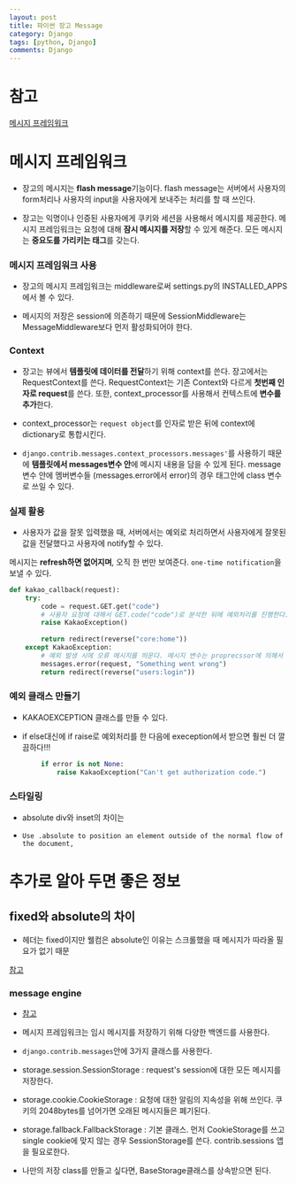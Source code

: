 ```yaml
---
layout: post
title: 파이썬 장고 Message 
category: Django
tags: [python, Django]
comments: Django
---
```


# 참고

[메시지 프레임워크](https://docs.djangoproject.com/en/3.1/ref/contrib/messages/)

# 메시지 프레임워크

- 장고의 메시지는 **flash message**기능이다. flash message는 서버에서 사용자의 form처리나 사용자의 input을 사용자에게 보내주는 처리를 할 때 쓰인다.

- 장고는 익명이나 인증된 사용자에게 쿠키와 세션을 사용해서 메시지를 제공한다. 메시지 프레임워크는 요청에 대해 **잠시 메시지를 저장**할 수 있게 해준다. 모든 메시지는 **중요도를 가리키는 태그**를 갖는다.

### 메시지 프레임워크 사용

- 장고의 메시지 프레임워크는 middleware로써 settings.py의 INSTALLED_APPS에서 볼 수 있다.

- 메시지의 저장은 session에 의존하기 때문에 SessionMiddleware는 MessageMiddleware보다 먼저 활성화되어야 한다.

### Context

- 장고는 뷰에서 **템플릿에 데이터를 전달**하기 위해 context를 쓴다. 장고에서는 RequestContext를 쓴다. RequestContext는 기존 Context와 다르게 **첫번째 인자로 request**를 쓴다. 또한, context_processor를 사용해서 컨텍스트에 **변수를 추가**한다.

- context_processor는 `request object`를 인자로 받은 뒤에 context에 dictionary로 통합시킨다.

- `django.contrib.messages.context_processors.messages'`를 사용하기 때문에 **템플릿에서 messages변수 안**에 메시지 내용을 담을 수 있게 된다. message변수 안에 멤버변수들 (messages.error에서 error)의 경우 태그안에 class 변수로 쓰일 수 있다.

### 실제 활용

- 사용자가 값을 잘못 입력했을 때, 서버에서는 예외로 처리하면서 사용자에게 잘못된 값을 전달했다고 사용자에 notify할 수 있다.

 메시지는 **refresh하면 없어지며**, 오직 한 번만 보여준다. `one-time notification`을 보낼 수 있다.

```python
def kakao_callback(request):
    try:
        code = request.GET.get("code")
        # 사용자 요청에 대해서 GET.code("code")로 분석한 뒤에 예외처리를 진행한다.
        raise KakaoException()
        
        return redirect(reverse("core:home"))
    except KakaoException:
        # 예외 발생 시에 오류 메시지를 띄운다. 메시지 변수는 proprecssor에 의해서 템플릿에서 쓸 수 있게 해준다.
        messages.error(request, "Something went wrong")
        return redirect(reverse("users:login"))
```

### 예외 클래스 만들기

- KAKAOEXCEPTION 클래스를 만들 수 있다.

- if else대신에 if raise로 예외처리를 한 다음에 exeception에서 받으면 훨씬 더 깔끔하다!!!

```python
        if error is not None:
            raise KakaoException("Can't get authorization code.")
```

### 스타일링

- absolute div와 inset의 차이는

- `Use .absolute to position an element outside of the normal flow of the document,`

# 추가로 알아 두면 좋은 정보

## fixed와 absolute의 차이

- 헤더는 fixed이지만 웰컴은 absolute인 이유는 스크롤했을 때 메시지가 따라올 필요가 없기 때문

[참고](https://zetawiki.com/wiki/CSS_position_absolute,_fixed_^EC^B0^A8^EC^9D^B4_^EC^83^81^EC^84^B8)



### message engine

- [참고](https://docs.djangoproject.com/en/3.1/ref/contrib/messages/#message-storage-backends)

- 메시지 프레임워크는 임시 메시지를 저장하기 위해 다양한 백엔드를 사용한다.

- `django.contrib.messages`안에 3가지 클래스를 사용한다.

- storage.session.SessionStorage : request's session에 대한 모든 메시지를 저장한다.

- storage.cookie.CookieStorage : 요청에 대한 알림의 지속성을 위해 쓰인다. 쿠키의 2048bytes를 넘어가면 오래된 메시지들은 폐기된다.

- storage.fallback.FallbackStorage : 기본 클래스. 먼저 CookieStorage를 쓰고 single cookie에 맞지 않는 경우 SessionStorage를 쓴다. contrib.sessions 앱을 필요로한다.

- 나만의 저장 class를 만들고 싶다면, BaseStorage클래스를 상속받으면 된다.

